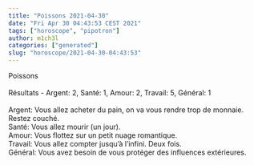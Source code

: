 ```yaml
---
title: "Poissons 2021-04-30"
date: "Fri Apr 30 04:43:53 CEST 2021"
tags: ["horoscope", "pipotron"]
author: m1ch3l
categories: ["generated"]
slug: "horoscope/2021-04-30-04:43:53"
---
```


Poissons<br>
<br>
Résultats - Argent: 2, Santé: 1, Amour: 2, Travail: 5, Général: 1<br>
<br>
Argent:  Vous allez acheter du pain, on va vous rendre trop de monnaie. Restez couché.<br>
Santé:   Vous allez mourir (un jour). <br>
Amour:   Vous flottez sur un petit nuage romantique. <br>
Travail: Vous allez compter jusqu’à l’infini. Deux fois.<br>
Général: Vous avez besoin de vous protéger des influences extérieures.<br>
